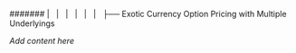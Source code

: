 ####### |   |   |   |   |   |   ├── Exotic Currency Option Pricing with Multiple Underlyings

*Add content here*
